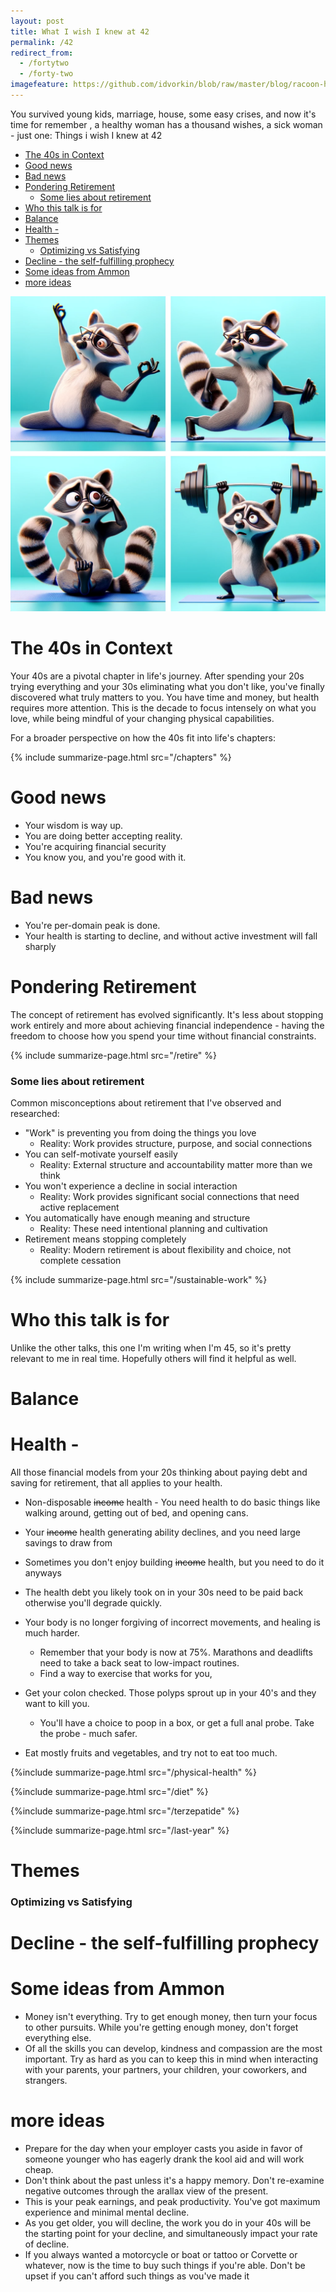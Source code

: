 ```yaml
---
layout: post
title: What I wish I knew at 42
permalink: /42
redirect_from:
  - /fortytwo
  - /forty-two
imagefeature: https://github.com/idvorkin/blob/raw/master/blog/racoon-health-struggle.png
---
```


You survived young kids, marriage, house, some easy crises, and now it's time for remember , a healthy woman has a thousand wishes, a sick woman - just one: Things i wish I knew at 42

<!-- prettier-ignore-start -->
<!-- vim-markdown-toc-start -->

- [The 40s in Context](#the-40s-in-context)
- [Good news](#good-news)
- [Bad news](#bad-news)
- [Pondering Retirement](#pondering-retirement)
  - [Some lies about retirement](#some-lies-about-retirement)
- [Who this talk is for](#who-this-talk-is-for)
- [Balance](#balance)
- [Health -](#health--)
- [Themes](#themes)
  - [Optimizing vs Satisfying](#optimizing-vs-satisfying)
- [Decline - the self-fulfilling prophecy](#decline---the-self-fulfilling-prophecy)
- [Some ideas from Ammon](#some-ideas-from-ammon)
- [more ideas](#more-ideas)

<!-- vim-markdown-toc-end -->
<!-- prettier-ignore-end -->

![](https://github.com/idvorkin/blob/raw/master/blog/racoon-health-struggle.png)

# The 40s in Context

Your 40s are a pivotal chapter in life's journey. After spending your 20s trying everything and your 30s eliminating what you don't like, you've finally discovered what truly matters to you. You have time and money, but health requires more attention. This is the decade to focus intensely on what you love, while being mindful of your changing physical capabilities.

For a broader perspective on how the 40s fit into life's chapters:

{% include summarize-page.html src="/chapters" %}

# Good news

- Your wisdom is way up.
- You are doing better accepting reality.
- You're acquiring financial security
- You know you, and you're good with it.

# Bad news

- You're per-domain peak is done.
- Your health is starting to decline, and without active investment will fall sharply

# Pondering Retirement

The concept of retirement has evolved significantly. It's less about stopping work entirely and more about achieving financial independence - having the freedom to choose how you spend your time without financial constraints.

{% include summarize-page.html src="/retire" %}

### Some lies about retirement

Common misconceptions about retirement that I've observed and researched:

- "Work" is preventing you from doing the things you love
  - Reality: Work provides structure, purpose, and social connections
- You can self-motivate yourself easily
  - Reality: External structure and accountability matter more than we think
- You won't experience a decline in social interaction
  - Reality: Work provides significant social connections that need active replacement
- You automatically have enough meaning and structure
  - Reality: These need intentional planning and cultivation
- Retirement means stopping completely
  - Reality: Modern retirement is about flexibility and choice, not complete cessation

{% include summarize-page.html src="/sustainable-work" %}

# Who this talk is for

Unlike the other talks, this one I'm writing when I'm 45, so it's pretty relevant to me in real time. Hopefully others will find it helpful as well.

# Balance

# Health -

All those financial models from your 20s thinking about paying debt and saving for retirement, that all applies to your health.

- Non-disposable ~~income~~ health - You need health to do basic things like walking around, getting out of bed, and opening cans.
- Your ~~income~~ health generating ability declines, and you need large savings to draw from
- Sometimes you don't enjoy building ~~income~~ health, but you need to do it anyways

- The health debt you likely took on in your 30s need to be paid back otherwise you'll degrade quickly.
- Your body is no longer forgiving of incorrect movements, and healing is much harder.
  - Remember that your body is now at 75%. Marathons and deadlifts need to take a back seat to low-impact routines.
  - Find a way to exercise that works for you,

* Get your colon checked. Those polyps sprout up in your 40's and they want to kill you.

  - You'll have a choice to poop in a box, or get a full anal probe. Take the probe - much safer.

* Eat mostly fruits and vegetables, and try not to eat too much.

{%include summarize-page.html src="/physical-health" %}

{%include summarize-page.html src="/diet" %}

{%include summarize-page.html src="/terzepatide" %}

{%include summarize-page.html src="/last-year" %}

# Themes

### Optimizing vs Satisfying

# Decline - the self-fulfilling prophecy

# Some ideas from Ammon

- Money isn't everything. Try to get enough money, then turn your focus to other pursuits. While you're getting enough money, don't forget everything else.
- Of all the skills you can develop, kindness and compassion are the most important. Try as hard as you can to keep this in mind when interacting with your parents, your partners, your children, your coworkers, and strangers.

# more ideas

- Prepare for the day when your employer casts you aside in favor of someone younger who has eagerly drank the kool aid and will work cheap.
- Don't think about the past unless it's a happy memory. Don't re-examine negative outcomes through the arallax view of the present.
- This is your peak earnings, and peak productivity. You've got maximum experience and minimal mental decline.
- As you get older, you will decline, the work you do in your 40s will be the starting point for your decline, and simultaneously impact your rate of decline.
- If you always wanted a motorcycle or boat or tattoo or Corvette or whatever, now is the time to buy such things if you're able. Don't be upset if you can't afford such things as vou've made it
